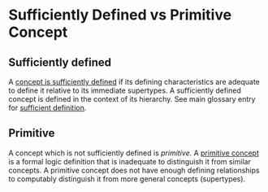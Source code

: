 # Sufficiently Defined vs Primitive Concept

## Sufficiently defined

A [concept is sufficiently defined](https://confluence.ihtsdotools.org/display/DOCGLOSS/sufficiently+defined+concept) if its defining characteristics are adequate to define it relative to its immediate supertypes. A sufficiently defined concept is defined in the context of its hierarchy. See main glossary entry for [sufficient definition](https://confluence.ihtsdotools.org/display/DOCGLOSS/sufficient+definition). 

## Primitive

A concept which is not sufficiently defined is  _primitive._ A [primitive concept](https://confluence.ihtsdotools.org/display/DOCGLOSS/primitive+concept) is a formal logic definition that is inadequate to distinguish it from similar concepts. A primitive concept does not have enough defining relationships to computably distinguish it from more general concepts (supertypes).
